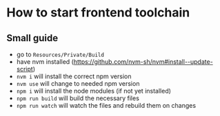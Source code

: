 # How to start frontend toolchain

## Small guide

* go to `Resources/Private/Build`
* have nvm installed (https://github.com/nvm-sh/nvm#install--update-script)
* `nvm i` will install the correct npm version
* `nvm use` will change to needed npm version
* `npm i` will install the node modules (if not yet installed)
* `npm run build` will build the necessary files
* `npm run watch` will watch the files and rebuild them on changes
